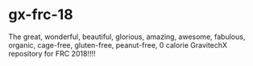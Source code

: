 # gx-frc-18
The great, wonderful, beautiful, glorious, amazing, awesome, fabulous, organic, cage-free, gluten-free, peanut-free, 0 calorie GravitechX repository for FRC 2018!!!!
